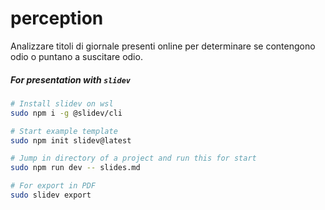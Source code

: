 # perception
Analizzare titoli di giornale presenti online per determinare se contengono odio o puntano a suscitare odio.

##### For presentation with `slidev`

```bash
# Install slidev on wsl
sudo npm i -g @slidev/cli

# Start example template
sudo npm init slidev@latest

# Jump in directory of a project and run this for start
sudo npm run dev -- slides.md

# For export in PDF
sudo slidev export
```